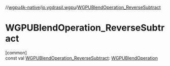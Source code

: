 //[wgpu4k-native](../../index.md)/[io.ygdrasil.wgpu](index.md)/[WGPUBlendOperation_ReverseSubtract](-w-g-p-u-blend-operation_-reverse-subtract.md)

# WGPUBlendOperation_ReverseSubtract

[common]\
const val [WGPUBlendOperation_ReverseSubtract](-w-g-p-u-blend-operation_-reverse-subtract.md): [WGPUBlendOperation](-w-g-p-u-blend-operation/index.md)